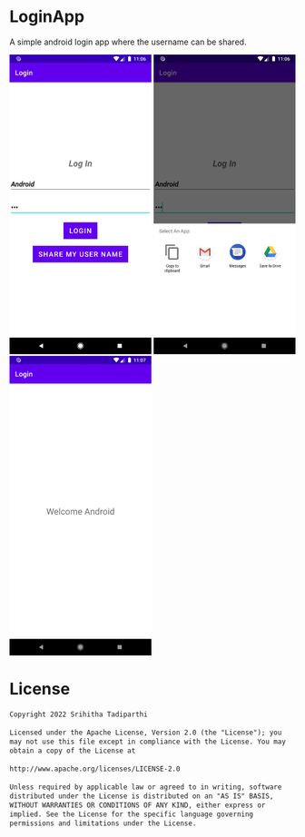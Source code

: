 # LoginApp
A simple android login app where the username can be shared.

<p float="middle">
    <img width="250px" src='https://github.com/Srihitha18798/LoginApp/blob/master/app/src/main/assets/1.png' />
    <img width="250px" src='https://github.com/Srihitha18798/LoginApp/blob/master/app/src/main/assets/2.png' />
    <img width="250px" src='https://github.com/Srihitha18798/LoginApp/blob/master/app/src/main/assets/3.png' />
  
  
</p>


# License

    Copyright 2022 Srihitha Tadiparthi

    Licensed under the Apache License, Version 2.0 (the "License"); you may not use this file except in compliance with the License. You may obtain a copy of the License at

    http://www.apache.org/licenses/LICENSE-2.0

    Unless required by applicable law or agreed to in writing, software distributed under the License is distributed on an "AS IS" BASIS, WITHOUT WARRANTIES OR CONDITIONS OF ANY KIND, either express or implied. See the License for the specific language governing permissions and limitations under the License.
